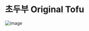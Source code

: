 # 초두부 Original Tofu

![image](https://user-images.githubusercontent.com/50277379/138436412-c740425e-756f-43f4-adcf-cd707a0e301f.png)
